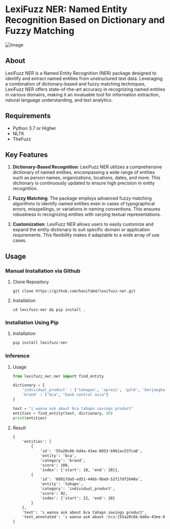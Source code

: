 # **LexiFuzz NER: Named Entity Recognition Based on Dictionary and Fuzzy Matching**

![Image](https://github.com/hanifabd/lexifuzz-ner/blob/master/assets/lexifuzz-mascot.png)

## **About**
LexiFuzz NER is a Named Entity Recognition (NER) package designed to identify and extract named entities from unstructured text data. Leveraging a combination of dictionary-based and fuzzy matching techniques, LexiFuzz NER offers state-of-the-art accuracy in recognizing named entities in various domains, making it an invaluable tool for information extraction, natural language understanding, and text analytics.

## **Requirements**
- Python 3.7 or Higher
- NLTK
- TheFuzz

## **Key Features**

1. **Dictionary-Based Recognition**: LexiFuzz NER utilizes a comprehensive dictionary of named entities, encompassing a wide range of entities such as person names, organizations, locations, dates, and more. This dictionary is continuously updated to ensure high precision in entity recognition.

2. **Fuzzy Matching**: The package employs advanced fuzzy matching algorithms to identify named entities even in cases of typographical errors, misspellings, or variations in naming conventions. This ensures robustness in recognizing entities with varying textual representations.

3. **Customization**: LexiFuzz NER allows users to easily customize and expand the entity dictionary to suit specific domain or application requirements. This flexibility makes it adaptable to a wide array of use cases.

## Usage
### Manual Installation via Github
1. Clone Repository
    ```
    git clone https://github.com/hanifabd/lexifuzz-ner.git
    ```
2. Installation
    ```
    cd lexifuzz-ner && pip install .
    ```
### Installation Using Pip
1. Installation
    ```sh
    pip install lexifuzz-ner
    ```
### Inference
1. Usage
    ```py
    from lexifuzz_ner.ner import find_entity

    dictionary = {
        'individual_product' : ['tahapan', 'xpresi', 'gold', 'berjangka'],
        'brand' : ["bca", "bank central asia"]
    }

    text = "i wanna ask about bca tahapn savings product"
    entities = find_entity(text, dictionary, 90)
    print(entities)
    ```

3. Result
    ```md
    {
        'entities': [
            {
                'id': '55a20c6b-bd4a-43ee-8853-b961ac537ca8',
                'entity': 'bca',
                'category': 'brand',
                'score': 100,
                'index': {'start': 18, 'end': 20}},
            {
                'id': '08917da5-ed51-44bb-9be9-52f17df2640a',
                'entity': 'tahapn',
                'category': 'individual_product',
                'score': 92,
                'index': {'start': 22, 'end': 28}
            }
        ],
        'text': 'i wanna ask about bca tahapn savings product',
        'text_annotated': 'i wanna ask about [bca]{55a20c6b-bd4a-43ee-8853-b961ac537ca8} [tahapn]{08917da5-ed51-44bb-9be9-52f17df2640a} savings product'
    }
    ```
